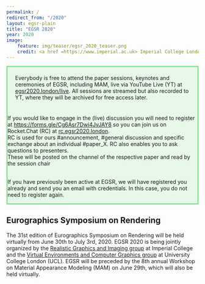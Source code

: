 ```yaml
---
permalink: /
redirect_from: "/2020"
layout: egsr-plain
title: "EGSR 2020"
year: 2020
image:
    feature: img/teaser/egsr_2020_teaser.png
    credit: <a href =https://www.imperial.ac.uk> Imperial College London</a> and <a href =https://www.ucl.ac.uk> University College London</a>
---
```


<div style=" background-color: rgba(46, 204, 64, 0.1); border-style:solid; border-color: rgba(46, 204, 64, 0.5);"><p style="margin-top:20px; margin-bottom:20px; margin-left:20px; margin-right:20px;">Everybody is free to attend the paper sessions, keynotes and ceremonies of EGSR, including MAM, live via YouTube Live (YT) at <a href="/live">egsr2020.london/live</a>. All sessions are streamed but also recorded to YT, where they will be archived for free access later.<br><br>

If you would like to engage in the (live) discussion you will need to register at <a href="https://forms.gle/Cg6Asr7Dwi4JvJAY8">https://forms.gle/Cg6Asr7Dwi4JvJAY8</a> so you can join us on Rocket.Chat (RC) at <a href="rc.egsr2020.london">rc.egsr2020.london</a>. 
<br>RC is used for ours #announcement, #general discussion and specific exchange about an individual #paper_X. RC also enables you to ask questions to presenters. 
<br>These will be posted on the channel of the respective paper and read by the session chair<br><br>

If you have previously been active at EGSR, we will have registered you already and send you an email with credentials. In this case, you do not need to register again.</p>	</div>

<!--<p><i>Due to the developing COVID-19 situation, we have pushed back the research papers abstract deadline to Monday April 13 and the paper submission deadline to April 17.<br>
Furthermore, this year’s EGSR will take place completely virtually. We are currently evaluating available options for remote attendance and the format and details for this are still being worked out. Authors of accepted papers this year will be asked to present their work remotely. We encourage authors to submit work to EGSR despite the altered circumstances of a virtual EGSR meeting.</i></p>
Please see the <a href="/faq">EGSR 2020 FAQ</a> for more information about COVID-19 and changes to the conference this year.-->

## Eurographics Symposium on Rendering
 The 31st edition of Eurographics Symposium on Rendering will be held virtually from June 30th to July 3rd, 2020. EGSR 2020 is being jointly organized by the <a href='https://wp.doc.ic.ac.uk/rgi/'>Realistic Graphics and Imaging group</a> at Imperial College and the <a href='http://vecg.cs.ucl.ac.uk/'>Virtual Environments and Computer Graphics group</a> at University College London (UCL). EGSR will be preceded by the 8th annual Workshop on Material Appearance Modeling (MAM) on June 29th, which will also be held virtually.
